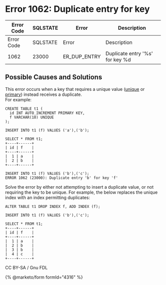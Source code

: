 # Error 1062: Duplicate entry for key

| Error Code | SQLSTATE | Error          | Description                     |
| ---------- | -------- | -------------- | ------------------------------- |
| Error Code | SQLSTATE | Error          | Description                     |
| 1062       | 23000    | ER\_DUP\_ENTRY | Duplicate entry '%s' for key %d |

## Possible Causes and Solutions

This error occurs when a key that requires a unique value ([unique](../../../../../../kb/en/getting-started-with-indexes/#unique-index) or [primary](../../../../../../kb/en/getting-started-with-indexes/#primary-key)) instead receives a duplicate.\
For example:

```
CREATE TABLE t1 (
  id INT AUTO_INCREMENT PRIMARY KEY,
  f VARCHAR(10) UNIQUE
);

INSERT INTO t1 (f) VALUES ('a'),('b');

SELECT * FROM t1;
+----+------+
| id | f    |
+----+------+
|  1 | a    |
|  2 | b    |
+----+------+

INSERT INTO t1 (f) VALUES ('b'),('c');
ERROR 1062 (23000): Duplicate entry 'b' for key 'f'
```

Solve the error by either not attempting to insert a duplicate value, or not requiring the key to be unique. For example, the below replaces the unique index with an index permitting duplicates:

```
ALTER TABLE t1 DROP INDEX f, ADD INDEX (f);

INSERT INTO t1 (f) VALUES ('b'),('c');

SELECT * FROM t1;
+----+------+
| id | f    |
+----+------+
|  1 | a    |
|  2 | b    |
|  3 | b    |
|  4 | c    |
+----+------+
```

CC BY-SA / Gnu FDL

{% @marketo/form formId="4316" %}
